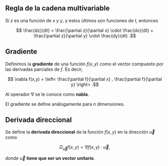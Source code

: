 ## Regla de la cadena multivariable

Si $z$ es una función de $x$ y $y$, y estos últimos son funciones de $t$, entonces

$$
\frac{dz}{dt} = \frac{\partial z}{\partial x} \cdot \frac{dx}{dt} + \frac{\partial z}{\partial y} \cdot \frac{dy}{dt}
.$$

## Gradiente

Definimos la **gradiente** de una función $f(x,y)$ como el vector compuesto por las derivadas parciales de $f$. Es decir,

$$
\nabla f(x,y) = \left< \frac{\partial f}{\partial x} , \frac{\partial f}{\partial y} \right> 
.$$

Al operador $\nabla$ se le conoce como **nabla**.

El gradiente se define análogamente para $n$ dimensiones.

## Derivada direccional

Se define la **derivada direccional** de la función $f(x,y)$ en la dirección $\vec{u}$ como

$$
D_\vec{u} f(x,y) = \nabla f(x,y) \cdot \vec{u}
,$$

donde $\vec{u}$ **tiene que ser un vector unitario**.
